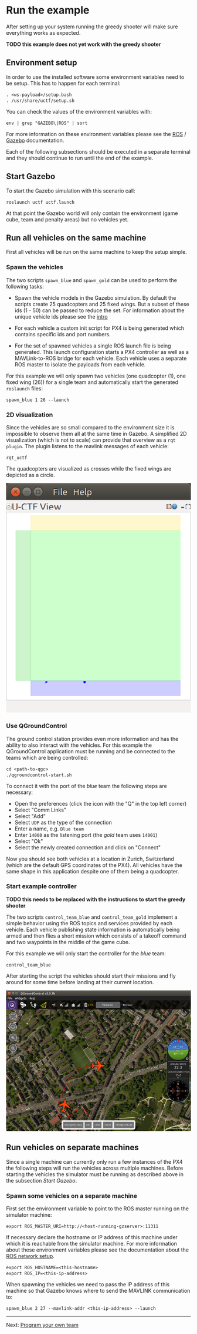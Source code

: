 # Run the example

After setting up your system running the greedy shooter will make sure everything works as expected.

**TODO this example does not yet work with the greedy shooter**

## Environment setup

In order to use the installed software some environment variables need to be setup.
This has to happen for each terminal:

```console
. <ws-payload>/setup.bash
. /usr/share/uctf/setup.sh
```

You can check the values of the environment variables with:

```console
env | grep "GAZEBO\|ROS" | sort
```

For more information on these environment variables please see the [ROS](http://wiki.ros.org/ROS/EnvironmentVariables) / [Gazebo](http://gazebosim.org/tutorials?tut=components) documentation.

Each of the following subsections should be executed in a separate terminal and they should continue to run until the end of the example.

## Start Gazebo

To start the Gazebo simulation with this scenario call:

```console
roslaunch uctf uctf.launch
```

At that point the Gazebo world will only contain the environment (game cube, team and penalty areas) but no vehicles yet.

## Run all vehicles on the same machine

First all vehicles will be run on the same machine to keep the setup simple.

### Spawn the vehicles

The two scripts `spawn_blue` and `spawn_gold` can be used to perform the following tasks:

* Spawn the vehicle models in the Gazebo simulation.
  By default the scripts create 25 quadcopters and 25 fixed wings.
  But a subset of these ids (1 - 50) can be passed to reduce the set.
  For information about the unique vehicle ids please see the [intro](../intro/readme.md)

* For each vehicle a custom init script for PX4 is being generated which contains specific ids and port numbers.

* For the set of spawned vehicles a single ROS launch file is being generated.
  This launch configuration starts a PX4 controller as well as a MAVLink-to-ROS bridge for each vehicle.
  Each vehicle uses a separate ROS master to isolate the payloads from each vehicle.

For this example we will only spawn two vehicles (one quadcopter (1), one fixed wing (26)) for a single team and automatically start the generated `roslaunch` files:

```console
spawn_blue 1 26 --launch
```

### 2D visualization

Since the vehicles are so small compared to the environment size it is impossible to observe them all at the same time in Gazebo.
A simplified 2D visualization (which is not to scale) can provide that overview as a `rqt plugin`.
The plugin listens to the mavlink messages of each vehicle:

```console
rqt_uctf
```

The quadcopters are visualized as crosses while the fixed wings are depicted as a circle.

![RQt plugin for UCTF](rqt_uctf.png)

### Use QGroundControl

The ground control station provides even more information and has the ability to also interact with the vehicles.
For this example the QGroundControl application must be running and be connected to the teams which are being controlled:

```console
cd <path-to-qgc>
./qgroundcontrol-start.sh
```

To connect it with the port of the *blue* team the following steps are necessary:

* Open the preferences (click the icon with the "Q" in the top left corner)
* Select "Comm Links"
* Select "Add"
* Select `UDP` as the type of the connection
* Enter a name, e.g. `Blue team`
* Enter `14000` as the listening port (the *gold* team uses `14001`)
* Select "Ok"
* Select the newly created connection and click on "Connect"

Now you should see both vehicles at a location in Zurich, Switzerland (which are the default GPS coordinates of the PX4).
All vehicles have the same shape in this application despite one of them being a quadcopter.

### Start example controller

**TODO this needs to be replaced with the instructions to start the greedy shooter**

The two scripts `control_team_blue` and `control_team_gold` implement a simple behavior using the ROS topics and services provided by each vehicle.
Each vehicle publishing state information is automatically being armed and then flies a short mission which consists of a takeoff command and two waypoints in the middle of the game cube.

For this example we will only start the controller for the *blue* team:

```console
control_team_blue
```

After starting the script the vehicles should start their missions and fly around for some time before landing at their current location.

![QGroundControl showing trajectory](qgroundcontrol.jpg)

## Run vehicles on separate machines

Since a single machine can currently only run a few instances of the PX4 the following steps will run the vehicles across multiple machines.
Before starting the vehicles the simulator must be running as described above in the subsection *Start Gazebo*.

### Spawn some vehicles on a separate machine

First set the environment variable to point to the ROS master running on the simulator machine:

```console
export ROS_MASTER_URI=http://<host-running-gzserver>:11311
```

If necessary declare the hostname or IP address of this machine under which it is reachable from the simulator machine.
For more information about these environment variables please see the documentation about the [ROS network setup](http://wiki.ros.org/ROS/NetworkSetup).

```console
export ROS_HOSTNAME=<this-hostname>
export ROS_IP=<this-ip-address>
```

When spawning the vehicles we need to pass the IP address of this machine so that Gazebo knows where to send the MAVLINK communication to:

```console
spawn_blue 2 27 --mavlink-addr <this-ip-address> --launch
```

---

Next: [Program your own team](../program_team/readme.md)
